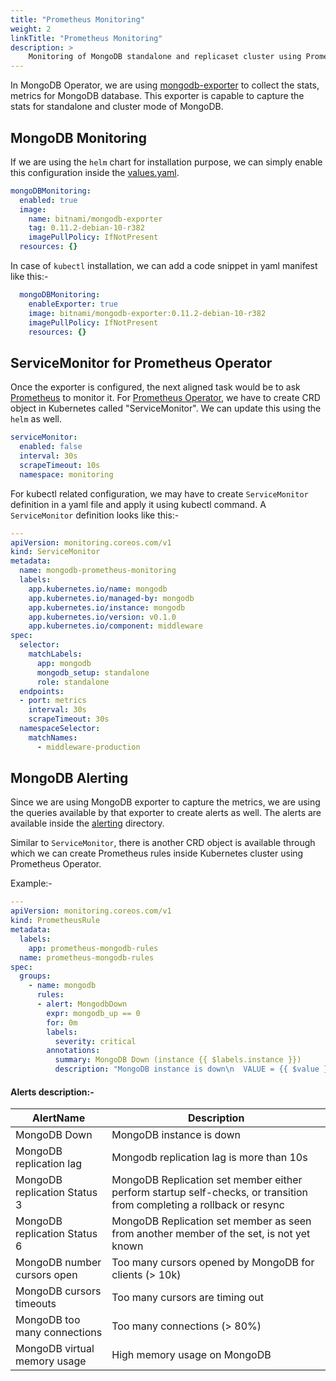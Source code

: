 ```yaml
---
title: "Prometheus Monitoring"
weight: 2
linkTitle: "Prometheus Monitoring"
description: >
    Monitoring of MongoDB standalone and replicaset cluster using Prometheus
---
```


In MongoDB Operator, we are using [mongodb-exporter](https://github.com/percona/mongodb_exporter) to collect the stats, metrics for MongoDB database. This exporter is capable to capture the stats for standalone and cluster mode of MongoDB.

## MongoDB Monitoring

If we are using the `helm` chart for installation purpose, we can simply enable this configuration inside the [values.yaml](https://github.com/OT-CONTAINER-KIT/helm-charts/blob/main/charts/mongodb-cluster/values.yaml). 

```yaml
mongoDBMonitoring:
  enabled: true
  image:
    name: bitnami/mongodb-exporter
    tag: 0.11.2-debian-10-r382
    imagePullPolicy: IfNotPresent
  resources: {}
```

In case of `kubectl` installation, we can add a code snippet in yaml manifest like this:-

```yaml
  mongoDBMonitoring:
    enableExporter: true
    image: bitnami/mongodb-exporter:0.11.2-debian-10-r382
    imagePullPolicy: IfNotPresent
    resources: {}
```

## ServiceMonitor for Prometheus Operator

Once the exporter is configured, the next aligned task would be to ask [Prometheus](https://prometheus.io) to monitor it. For [Prometheus Operator](https://github.com/prometheus-operator/prometheus-operator), we have to create CRD object in Kubernetes called "ServiceMonitor". We can update this using the `helm` as well.

```yaml
serviceMonitor:
  enabled: false
  interval: 30s
  scrapeTimeout: 10s
  namespace: monitoring
```

For kubectl related configuration, we may have to create `ServiceMonitor` definition in a yaml file and apply it using kubectl command. A `ServiceMonitor` definition looks like this:-

```yaml
---
apiVersion: monitoring.coreos.com/v1
kind: ServiceMonitor
metadata:
  name: mongodb-prometheus-monitoring
  labels:
    app.kubernetes.io/name: mongodb
    app.kubernetes.io/managed-by: mongodb
    app.kubernetes.io/instance: mongodb
    app.kubernetes.io/version: v0.1.0
    app.kubernetes.io/component: middleware
spec:
  selector:
    matchLabels:
      app: mongodb
      mongodb_setup: standalone
      role: standalone
  endpoints:
  - port: metrics
    interval: 30s
    scrapeTimeout: 30s
  namespaceSelector:
    matchNames:
      - middleware-production
```

## MongoDB Alerting

Since we are using MongoDB exporter to capture the metrics, we are using the queries available by that exporter to create alerts as well. The alerts are available inside the [alerting](https://github.com/OT-CONTAINER-KIT/mongodb-operator/blob/main/monitoring/alerting/alerts.yaml) directory.

Similar to `ServiceMonitor`, there is another CRD object is available through which we can create Prometheus rules inside Kubernetes cluster using Prometheus Operator.

Example:-

```yaml
---
apiVersion: monitoring.coreos.com/v1
kind: PrometheusRule
metadata:
  labels:
    app: prometheus-mongodb-rules
  name: prometheus-mongodb-rules
spec:
  groups:
    - name: mongodb
      rules:
      - alert: MongodbDown
        expr: mongodb_up == 0
        for: 0m
        labels:
          severity: critical
        annotations:
          summary: MongoDB Down (instance {{ $labels.instance }})
          description: "MongoDB instance is down\n  VALUE = {{ $value }}\n  LABELS = {{ $labels }}"
```

#### Alerts description:-

| **AlertName**                | **Description**                                                                                                       |
|------------------------------|-----------------------------------------------------------------------------------------------------------------------|
| MongoDB Down                 | MongoDB instance is down                                                                                              |
| MongoDB replication lag      | Mongodb replication lag is more than 10s                                                                              |
| MongoDB replication Status 3 | MongoDB Replication set member either perform startup self-checks, or transition from completing a rollback or resync |
| MongoDB replication Status 6 | MongoDB Replication set member as seen from another member of the set, is not yet known                               |
| MongoDB number cursors open  | Too many cursors opened by MongoDB for clients (> 10k)                                                                |
| MongoDB cursors timeouts     | Too many cursors are timing out                                                                                       |
| MongoDB too many connections | Too many connections (> 80%)                                                                                          |
| MongoDB virtual memory usage | High memory usage on MongoDB                                                                                          |

